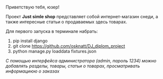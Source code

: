 Приветствую тебя, юзер!

Проект **Just simle shop** представляет собой интернет-магазин снеди, а также интересные статьи о продаваемых здесь товарах.

Для первого запуска в терминале набрать:
1. pip install django
2. git clone https://github.com/osknatt/DJ_diplom_project
3. python manage.py loaddata fixtures.json

*С помощью интерфейса администратора (admin, пароль 1234) можно добавлять разделы, товары, статьи о товарах, просматривать информациюю о заказах*
